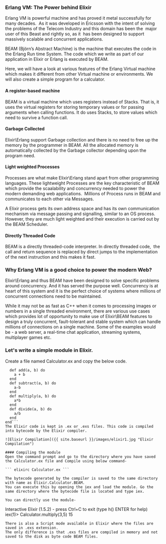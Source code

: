 ### Erlang VM: The Power behind Elixir
Erlang VM is powerful machine and has proved it metal successfully for many decades.  As it was developed in Ericsson with the intent of solving the problems of the Telecom Industry and this domain has been the  major user of this Beast and rightly so, as it  has been designed to support massively scalable and concurrent applications.

BEAM (Björn’s Abstract Machine) is the machine that executes the code in the Erlang Run time System. The code which we write as part of our application in Elixir or Erlang is executed by BEAM.

Here, we will have a look at various features of the Erlang Virtual machine which makes it different from other Virtual machine or environments. We will also create a simple program for a calculator.

#### A register-based machine
BEAM is a virtual machine which uses registers instead of Stacks. That is, it uses the virtual registers for storing temporary values or for passing arguments when calling functions. It do uses Stacks, to store values which need to survive a function call.

#### Garbage Collected
Elixir\Erlang support Garbage collection and there is no need to free up the memory by the programmer in BEAM. All the allocated memory is automatically collected by the Garbage collector depending upon the program need.

#### Light weighted Processes
Processes are what make Elixir\Erlang stand apart from other programming languages. These lightweight Processes are the key characteristic of BEAM which provide the scaalability and concurrency needed to power the modern demanding web applications.  Millions of Process runs in BEAM and communicates to each other via Messages.

A Elixir process gets its own address space and has its own communication mechanism via message passing and signalling, similar to an OS process. However, they are much light weighted and their execution is carried out by the BEAM Scheduler.

#### Directly Threaded Code
BEAM is a directly threaded-code interpreter. In directly threaded code,  the call and return sequence is replaced by direct jumps to the implementation of the next instruction and this makes it fast.


### Why Erlang VM is a good choice to power the modern Web?
Elixir\Erlang and thus BEAM have been designed to solve specific problems around concurrency. And it has served the purpose well. Concurrency is at heart of this system and it is the perfect choice of systems where millions of concurrent connections need to be maintained.

While it may not be as fast as C++ when it comes to processing images or numbers in a single threaded environment, there are various use cases which provides lot of opportunity to make use of Elixir\BEAM features to design a truly concurrent, fault-tolerant and stable system which can handle millions of connections on a single machine. Some of the examples would be - a web server, a real-time chat application, streaming systems, multiplayer games etc.

### Let's write a simple module in Elixir.
Create a file named Calculator.ex and copy the below code.

```defmodule Calculator do
  def add(a, b) do
    a + b
  end  
  def subtract(a, b) do
	a-b
  end  
  def multiply(a, b) do
	a*b
  end  
  def divide(a, b) do
	a/b
  end  
end```
The Elixir code is kept in .ex or .exs files. This code is compiled into bytecode by the Elixir compiler.

![Elixir Compilation]({{ site.baseurl }}/images/elixir1.jpg "Elixir Compilation")

#### Compiling the module
Open the command prompt and go to the directory where you have saved the Calculator.ex file and Compile using below command-

``` elixirc Calculator.ex ```

The bytecode generated by the compiler is saved to the same directory with name as Elixir.Calculator.BEAM.
You can execute this by opening the iex and load the module. Go the same directory where the bytecode file is located and type iex.

You can directly use the module-
```
Interactive Elixir (1.5.2) - press Ctrl+C to exit (type h() ENTER for help)
iex(1)> Calculator.multiply(3,5)
15
```
There is also a Script mode available in Elixir where the files are saved in .exs extension.
The only difference is that .exs files are compiled in memory and not saved to the disk as byte code BEAM files.

